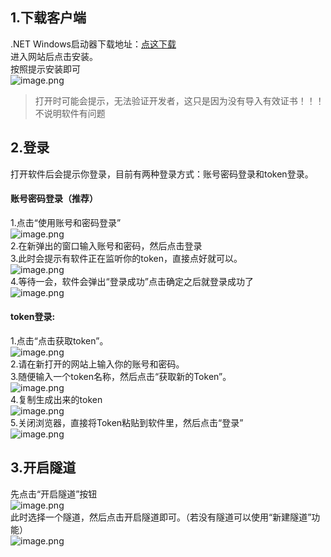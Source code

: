 <a name="VEAFZ"></a>
## 
<a name="ngIH6"></a>
## 1.下载客户端
.NET Windows启动器下载地址：[点这下载](http://124.223.35.239/download/mefrp/)<br />进入网站后点击安装。<br />按照提示安装即可<br />![image.png](https://files.catbox.moe/9j49bw.png)
> 打开时可能会提示，无法验证开发者，这只是因为没有导入有效证书！！！不说明软件有问题

<a name="W6JwV"></a>
## 2.登录
打开软件后会提示你登录，目前有两种登录方式：账号密码登录和token登录。
<a name="pzPN9"></a>
#### 账号密码登录（推荐）
1.点击“使用账号和密码登录”<br />![image.png](https://cdn.nlark.com/yuque/0/2022/png/34553272/1669776811063-d71ba96e-80af-408f-bdfb-250983dfb56d.png#averageHue=%23e2d8c1&clientId=u0bccc2fa-0305-4&crop=0&crop=0&crop=1&crop=1&from=paste&height=249&id=ub1e51372&margin=%5Bobject%20Object%5D&name=image.png&originHeight=249&originWidth=521&originalType=binary&ratio=1&rotation=0&showTitle=false&size=17181&status=done&style=none&taskId=u442cbbd5-03b0-45b7-bd48-c27e07354cb&title=&width=521)<br />2.在新弹出的窗口输入账号和密码，然后点击登录<br />3.此时会提示有软件正在监听你的token，直接点好就可以。<br />![image.png](https://cdn.nlark.com/yuque/0/2022/png/34553272/1669776939406-b237a6ab-d02d-4276-a390-87861fb87228.png#averageHue=%23b8d5e1&clientId=u0bccc2fa-0305-4&crop=0&crop=0&crop=1&crop=1&from=paste&height=545&id=ue0ad4e3b&margin=%5Bobject%20Object%5D&name=image.png&originHeight=545&originWidth=877&originalType=binary&ratio=1&rotation=0&showTitle=false&size=48593&status=done&style=none&taskId=uf0057097-fa19-4b78-bcba-cdcb12b7296&title=&width=877)<br />4.等待一会，软件会弹出“登录成功”点击确定之后就登录成功了<br />![image.png](https://cdn.nlark.com/yuque/0/2022/png/34553272/1669777018095-0b05c25a-77f0-4c74-95ab-cc6b43ca448f.png#averageHue=%23f9f7f7&clientId=u0bccc2fa-0305-4&crop=0&crop=0&crop=1&crop=1&from=paste&height=320&id=uf33ecc32&margin=%5Bobject%20Object%5D&name=image.png&originHeight=320&originWidth=405&originalType=binary&ratio=1&rotation=0&showTitle=false&size=9461&status=done&style=none&taskId=u764a0bbc-4630-4fa0-aaa8-630f8882508&title=&width=405)
<a name="ei3Cu"></a>
#### token登录:
1.点击“点击获取token”。<br />![image.png](https://cdn.nlark.com/yuque/0/2022/png/34553272/1669776409999-9abe6b0a-5e55-442f-9443-919c4057435a.png#averageHue=%23d5c59f&clientId=u0bccc2fa-0305-4&crop=0&crop=0&crop=1&crop=1&from=paste&height=251&id=ubce6d643&margin=%5Bobject%20Object%5D&name=image.png&originHeight=251&originWidth=523&originalType=binary&ratio=1&rotation=0&showTitle=false&size=15961&status=done&style=none&taskId=uf67924b9-0176-4b54-a850-d7a1d86d8be&title=&width=523)<br />2.请在新打开的网站上输入你的账号和密码。<br />3.随便输入一个token名称，然后点击“获取新的Token”。<br />![image.png](https://cdn.nlark.com/yuque/0/2022/png/34553272/1669776556268-31a15448-315c-4e0f-b34a-2b5a7a26587f.png#averageHue=%23e6ecf5&clientId=u0bccc2fa-0305-4&crop=0&crop=0&crop=1&crop=1&from=paste&height=189&id=u873b14d0&margin=%5Bobject%20Object%5D&name=image.png&originHeight=189&originWidth=514&originalType=binary&ratio=1&rotation=0&showTitle=false&size=13835&status=done&style=none&taskId=ue0cb2fad-1090-4f8a-a1dc-3927d8a29a9&title=&width=514)<br />4.复制生成出来的token<br />![image.png](https://cdn.nlark.com/yuque/0/2022/png/34553272/1669776607438-1cde1522-5dc8-4f56-94e8-b783c3b927e9.png#averageHue=%23aad7c8&clientId=u0bccc2fa-0305-4&crop=0&crop=0&crop=1&crop=1&from=paste&height=273&id=u8a6fee7d&margin=%5Bobject%20Object%5D&name=image.png&originHeight=273&originWidth=703&originalType=binary&ratio=1&rotation=0&showTitle=false&size=18120&status=done&style=none&taskId=u8f840eb6-c3c0-41d4-a2d3-c554ae8d1ae&title=&width=703)<br />5.关闭浏览器，直接将Token粘贴到软件里，然后点击“登录”<br />![image.png](https://cdn.nlark.com/yuque/0/2022/png/34553272/1669776710036-f649d3c0-f472-448f-bbee-a0e21b9d5fda.png#averageHue=%23c5c3b8&clientId=u0bccc2fa-0305-4&crop=0&crop=0&crop=1&crop=1&from=paste&height=246&id=u7324dd06&margin=%5Bobject%20Object%5D&name=image.png&originHeight=246&originWidth=520&originalType=binary&ratio=1&rotation=0&showTitle=false&size=18433&status=done&style=none&taskId=u764c3c00-2e12-4a77-9b61-05b23336a87&title=&width=520)
<a name="MLUHL"></a>
## 3.开启隧道
先点击“开启隧道”按钮<br />![image.png](https://cdn.nlark.com/yuque/0/2022/png/34553272/1669777110042-1f94b28f-4d1a-4768-809d-633ca4bc0783.png#averageHue=%237c715d&clientId=u0bccc2fa-0305-4&crop=0&crop=0&crop=1&crop=1&from=paste&height=358&id=u87909ff5&margin=%5Bobject%20Object%5D&name=image.png&originHeight=358&originWidth=665&originalType=binary&ratio=1&rotation=0&showTitle=false&size=37464&status=done&style=none&taskId=u9eff330e-03d7-4840-bfe7-65c1f158ecb&title=&width=665)<br />此时选择一个隧道，然后点击开启隧道即可。（若没有隧道可以使用“新建隧道”功能）<br />![image.png](https://cdn.nlark.com/yuque/0/2022/png/34553272/1669777191018-16fcd570-154d-47e6-9933-48c4f72f462d.png#averageHue=%23ede7dc&clientId=u0bccc2fa-0305-4&crop=0&crop=0&crop=1&crop=1&from=paste&height=361&id=u7fd49a18&margin=%5Bobject%20Object%5D&name=image.png&originHeight=361&originWidth=664&originalType=binary&ratio=1&rotation=0&showTitle=false&size=40835&status=done&style=none&taskId=ue812fbf8-3b18-441f-8910-fc90d7513d2&title=&width=664)

